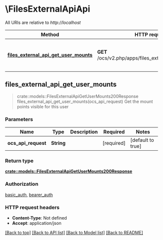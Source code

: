 # \FilesExternalApiApi

All URIs are relative to *http://localhost*

Method | HTTP request | Description
------------- | ------------- | -------------
[**files_external_api_get_user_mounts**](FilesExternalApiApi.md#files_external_api_get_user_mounts) | **GET** /ocs/v2.php/apps/files_external/api/v1/mounts | Get the mount points visible for this user



## files_external_api_get_user_mounts

> crate::models::FilesExternalApiGetUserMounts200Response files_external_api_get_user_mounts(ocs_api_request)
Get the mount points visible for this user

### Parameters


Name | Type | Description  | Required | Notes
------------- | ------------- | ------------- | ------------- | -------------
**ocs_api_request** | **String** |  | [required] |[default to true]

### Return type

[**crate::models::FilesExternalApiGetUserMounts200Response**](files_external_api_get_user_mounts_200_response.md)

### Authorization

[basic_auth](../README.md#basic_auth), [bearer_auth](../README.md#bearer_auth)

### HTTP request headers

- **Content-Type**: Not defined
- **Accept**: application/json

[[Back to top]](#) [[Back to API list]](../README.md#documentation-for-api-endpoints) [[Back to Model list]](../README.md#documentation-for-models) [[Back to README]](../README.md)

